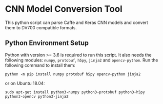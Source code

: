 # CNN Model Conversion Tool

This python script can parse Caffe and Keras CNN models and convert them to DV700 compatible formats.

## Python Environment Setup
Python with version >= 3.6 is required to run this script.
It also needs the following modules: `numpy`, `protobuf`, `h5py`, `jinja2` and `opencv-python`. Run the following command to install them:

```
python -m pip install numpy protobuf h5py opencv-python jinja2
```

or on Ubuntu 18.04:
```
sudo apt-get install python3-numpy python3-protobuf python3-h5py python3-opencv python3-jinja2
```
